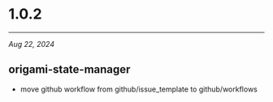 # 1.0.2

---

_Aug 22, 2024_

## origami-state-manager

- move github workflow from github/issue_template to github/workflows
